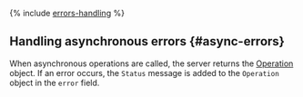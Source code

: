 {% include [errors-handling](../../_includes/errors-handling.md) %}

## Handling asynchronous errors {#async-errors}

When asynchronous operations are called, the server returns the [Operation](operation.md) object. If an error occurs, the `Status` message is added to the `Operation` object in the `error` field.

